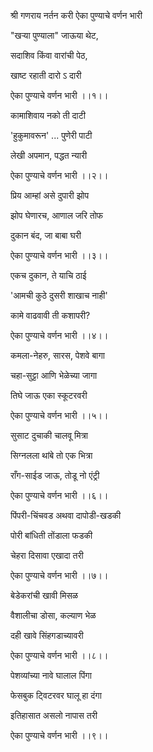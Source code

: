 
श्री गणराय नर्तन करी
ऐका पुण्याचे वर्णन भारी
 

"खऱ्या पुण्याला" जाऊया थेट,

सदाशिव किंवा वारांची पेठ,

खाष्ट रहाती दारो ऽ दारी

ऐका पुण्याचे वर्णन भारी ।।१।।



कामाशिवाय नको ती दाटी

'हुकुमावरून' ... पुणेरी पाटी 

लेखी अपमान, पद्धत न्यारी

ऐका पुण्याचे वर्णन भारी ।।२।।


प्रिय आम्हां असे दुपारी झोप

झोप घेणारच, आणाल जरि तोफ

दुकान बंद, जा बाबा घरी

ऐका पुण्याचे वर्णन भारी ।।३।।


एकच दुकान, ते याचि ठाई

'आमची कुठे दुसरी शाखाच नाही'

कामे वाढवावी ती कशापरी?

ऐका पुण्याचे वर्णन भारी ।।४।।
 

कमला-नेहरु, सारस, पेशवे बागा

चहा-सुट्टा आणि भेळेच्या जागा

तिघे जाऊ एका स्कूटरवरी

ऐका पुण्याचे वर्णन भारी ।।५।।
 

सुसाट दुचाकी चालवू मित्रा

सिग्नलला थांबे तो एक भित्रा

राँग-साईड जाऊ, तोडू नो एंट्री

ऐका पुण्याचे वर्णन भारी ।।६।।


पिंपरी-चिंचवड अथवा दापोडी-खडकी

पोरी बांधिती तोंडाला फडकी

चेहरा दिसावा एखादा तरी

ऐका पुण्याचे वर्णन भारी ।।७।।
 

बेडेकरांची खावी मिसळ

वैशालीचा डोसा, कल्याण भेळ

दही खावे सिंहगडाच्यावरी

ऐका पुण्याचे वर्णन भारी ।।८।।
 

पेशव्यांच्या नावे घालाल पिंगा

फेसबुक ट्विटरवर घालू हा दंगा

इतिहासात असलो नापास तरी

ऐका पुण्याचे वर्णन भारी ।।९।।
